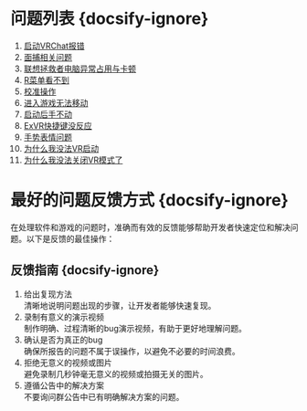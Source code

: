 # 问题列表 {docsify-ignore}
   1. [启动VRChat报错](/zh-cn/problems.md#启动VRChat报错) </br>
   2. [面捕相关问题](/zh-cn/problems.md#面捕常见问题) </br>
   3. [联想拯救者电脑异常占用与卡顿](/zh-cn/problems.md#联想拯救者电脑异常占用与卡顿问题) </br>
   4. [R菜单看不到](/zh-cn/problems.md#R菜单看不到) </br>
   5. [校准操作](/zh-cn/problems.md#校准问题) </br>
   6. [进入游戏无法移动](/zh-cn/problems.md#游戏内操作问题) </br>
   7. [启动后手不动](/zh-cn/problems.md#启动SteamVR手不见) </br>
   8.  [ExVR快捷键没反应](/zh-cn/problems.md#ExVR快捷键没反应) </br>
   9.  [手势表情问题](/zh-cn/problems.md#关于模型手势表情的问题) </br> 
   10. [为什么我没法VR启动](/zh-cn/problems.md#为什么我的VRChat没办法变成VR模式) </br>
   11. [为什么我没法关闭VR模式了](/zh-cn/problems.md#为什么我的VRChat没办法变成原来的样子了) </br>

# 最好的问题反馈方式 {docsify-ignore}
在处理软件和游戏的问题时，准确而有效的反馈能够帮助开发者快速定位和解决问题。以下是反馈的最佳操作：
## 反馈指南  {docsify-ignore}
1. 给出复现方法  
   清晰地说明问题出现的步骤，让开发者能够快速复现。
2. 录制有意义的演示视频  
   制作明确、过程清晰的bug演示视频，有助于更好地理解问题。
3. 确认是否为真正的bug  
   确保所报告的问题不属于误操作，以避免不必要的时间浪费。
4. 拒绝无意义的视频或图片  
   避免录制几秒钟毫无意义的视频或拍摄无关的图片。
5. 遵循公告中的解决方案  
   不要询问群公告中已有明确解决方案的问题。